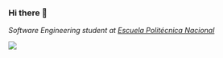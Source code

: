 ### Hi there 👋
*Software Engineering student at [Escuela Politécnica Nacional](https://www.epn.edu.ec/)*


![](https://visitor-badge.glitch.me/badge?page_id=SamirZm2304.SamirZm2304)

<!--
**SamirZm2304/SamirZm2304** is a ✨ _special_ ✨ repository because its `README.md` (this file) appears on your GitHub profile.

Here are some ideas to get you started:

- 🔭 I’m currently working on ...
- 🌱 I’m currently learning ...
- 👯 I’m looking to collaborate on ...
- 🤔 I’m looking for help with ...
- 💬 Ask me about ...
- 📫 How to reach me: ...
- 😄 Pronouns: ...
- ⚡ Fun fact: ...
-->

